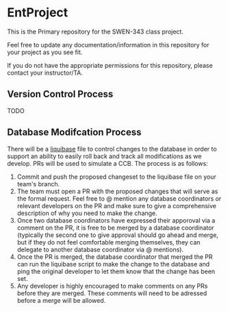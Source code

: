 # EntProject


This is the Primary repository for the SWEN-343 class project.


Feel free to update any documentation/information in this repository for your project as you see fit. 


If you do not have the appropriate permissions for this repository, please contact your instructor/TA.

## Version Control Process

TODO

## Database Modifcation Process

There will be a [liquibase](http://www.liquibase.org/) file to control changes to the database in order to support an ability to easily roll back and track all modifications as we develop.  PRs will be used to simulate a CCB.  The process is as follows:

1. Commit and push the proposed changeset to the liquibase file on your team's branch.
2. The team must open a PR with the proposed changes that will serve as the formal request.  Feel free to @ mention any database coordinators or relevant developers on the PR and make sure to give a comprehensive description of why you need to make the change.  
3. Once two database coordinators have expressed their apporoval via a comment on the PR, it is free to be merged by a database coordinator (typically the second one to give approval should go ahead and merge, but if they do not feel comfortable merging themselves, they can delegate to another database coordinator via @ mentions).
4. Once the PR is merged, the database coordinator that merged the PR can run the liquibase script to make the change to the database and ping the original developer to let them know that the change has been set.
5. Any developer is highly encouraged to make comments on any PRs before they are merged.  These comments will need to be adressed before a merge will be allowed.
